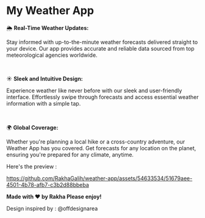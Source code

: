 # My Weather App
🌦️ <b>Real-Time Weather Updates:</b>

Stay informed with up-to-the-minute weather forecasts delivered straight to your device. Our app provides accurate and reliable data sourced from top meteorological agencies worldwide.

<br>

☀️ <b>Sleek and Intuitive Design:</b>

Experience weather like never before with our sleek and user-friendly interface. Effortlessly swipe through forecasts and access essential weather information with a simple tap.

<br>

🌍 <b>Global Coverage:</b>

Whether you're planning a local hike or a cross-country adventure, our Weather App has you covered. Get forecasts for any location on the planet, ensuring you're prepared for any climate, anytime.

Here's the preview :

https://github.com/RakhaGalih/weather-app/assets/54633534/51679aee-4501-4b78-afb7-c3b2d88bbeba

<b> Made with ❤️ by Rakha Please enjoy! </b>

Design inspired by : @offdesignarea


